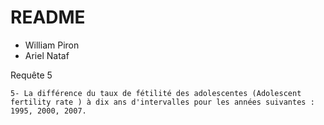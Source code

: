 # README

* William Piron
* Ariel Nataf

Requête 5

`5- La différence du taux de fétilité des adolescentes (Adolescent fertility rate ) à dix ans d'intervalles pour les années suivantes : 1995, 2000, 2007.` 